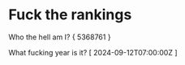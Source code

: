 # Fuck the rankings

Who the hell am I?
{ 5368761 }

What fucking year is it?
[ 2024-09-12T07:00:00Z ]
